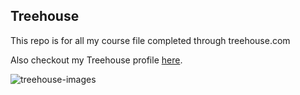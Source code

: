 ## Treehouse

This repo is for all my course file completed through treehouse.com

Also checkout my Treehouse profile [here](https://teamtreehouse.com/shaquillethomas).

![treehouse-images](https://media.glampinghub.com/CACHE/images/accommodations/charming-tree-house-in-a-forest-under-the-vosges-mountains-in-fran-1515506855270/504164d5b4aee984e75d21a9e4aaaca8.jpg)
